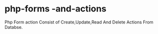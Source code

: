 # php-forms -and-actions

Php Form action Consist of Create,Update,Read And Delete Actions From Databse.
